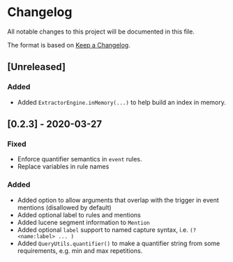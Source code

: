 # Changelog

All notable changes to this project will be documented in this file.

The format is based on [Keep a Changelog](https://keepachangelog.com/en/1.0.0/).

## [Unreleased]
### Added
- Added `ExtractorEngine.inMemory(...)` to help build an index in memory.

## [0.2.3] - 2020-03-27
### Fixed
- Enforce quantifier semantics in `event` rules.
- Replace variables in rule names
### Added
- Added option to allow arguments that overlap with the trigger in event mentions (disallowed by default)
- Added optional label to rules and mentions
- Added lucene segment information to `Mention`
- Added optional `label` support to named capture syntax, i.e. `(?<name:label> ... )`
- Added `QueryUtils.quantifier()` to make a quantifier string from some requirements, e.g. min and max repetitions.
